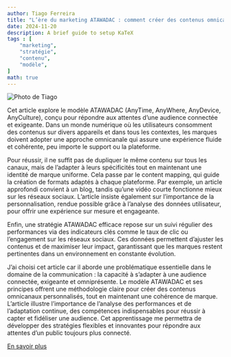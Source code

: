 ```yaml
---
author: Tiago Ferreira
title: "L’ère du marketing ATAWADAC : comment créer des contenus omnicanaux pour captiver une audience toujours plus connectée"
date: 2024-11-20
description: A brief guide to setup KaTeX
tags : [
    "marketing",
    "stratégie",
    "contenu",
    "modèle",
]
math: true
---
```


![Photo de Tiago](/labveilletech/images/marketing.jpg)

Cet article explore le modèle ATAWADAC (AnyTime, AnyWhere, AnyDevice, AnyCulture), conçu pour répondre aux attentes d’une audience connectée et exigeante. Dans un monde numérique où les utilisateurs consomment des contenus sur divers appareils et dans tous les contextes, les marques doivent adopter une approche omnicanale qui assure une expérience fluide et cohérente, peu importe le support ou la plateforme.

Pour réussir, il ne suffit pas de dupliquer le même contenu sur tous les canaux, mais de l’adapter à leurs spécificités tout en maintenant une identité de marque uniforme. Cela passe par le content mapping, qui guide la création de formats adaptés à chaque plateforme. Par exemple, un article approfondi convient à un blog, tandis qu’une vidéo courte fonctionne mieux sur les réseaux sociaux. L’article insiste également sur l’importance de la personnalisation, rendue possible grâce à l’analyse des données utilisateur, pour offrir une expérience sur mesure et engageante.

Enfin, une stratégie ATAWADAC efficace repose sur un suivi régulier des performances via des indicateurs clés comme le taux de clic ou l’engagement sur les réseaux sociaux. Ces données permettent d’ajuster les contenus et de maximiser leur impact, garantissant que les marques restent pertinentes dans un environnement en constante évolution.

J’ai choisi cet article car il aborde une problématique essentielle dans le domaine de la communication : la capacité à s’adapter à une audience connectée, exigeante et omniprésente. Le modèle ATAWADAC et ses principes offrent une méthodologie claire pour créer des contenus omnicanaux personnalisés, tout en maintenant une cohérence de marque. L’article illustre l’importance de l’analyse des performances et de l’adaptation continue, des compétences indispensables pour réussir à capter et fidéliser une audience. Cet apprentissage me permettra de développer des stratégies flexibles et innovantes pour répondre aux attentes d’un public toujours plus connecté.

[En savoir plus](https://siecledigital.fr/2024/11/13/lere-du-marketing-atawadac-comment-creer-des-contenus-omnicanaux-pour-captiver-une-audience-toujours-plus-connectee/ )
